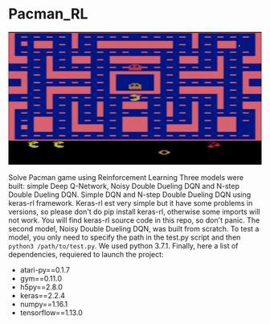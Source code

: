 # Pacman_RL
![](pacman.gif)


Solve Pacman game using Reinforcement Learning
Three models were built: simple Deep Q-Network, Noisy Double Dueling DQN and N-step Double Dueling DQN.
Simple DQN and N-step Double Dueling DQN using keras-rl framework. 
Keras-rl est very simple but it have some problems in versions, so please don't do pip install keras-rl, otherwise some imports will not work.
You will find keras-rl source code in this repo, so don't panic.
The second model, Noisy Double Dueling DQN, was built from scratch.
To test a model, you only need to specify the path in the test.py script and then ```python3 /path/to/test.py```. We used python 3.7.1.
Finally, here a list of dependencies, requiered to launch the project:
- atari-py==0.1.7 
- gym==0.11.0 
- h5py==2.8.0 
- keras==2.2.4  
- numpy==1.16.1
- tensorflow==1.13.0

